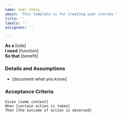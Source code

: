 ```yaml
---
name: user story
about: 'This template is for creating user stories '
title: ''
labels: ''
assignees: ''

---
```


**As a** [role]  
 **I need** [function]  
 **So that** [benefit]  
   
 ### Details and Assumptions
 * [document what you know]
   
 ### Acceptance Criteria  
 ```gherkin
 Given [some context]
 When [certain action is taken]
 Then [the outcome of action is observed]
 ```
